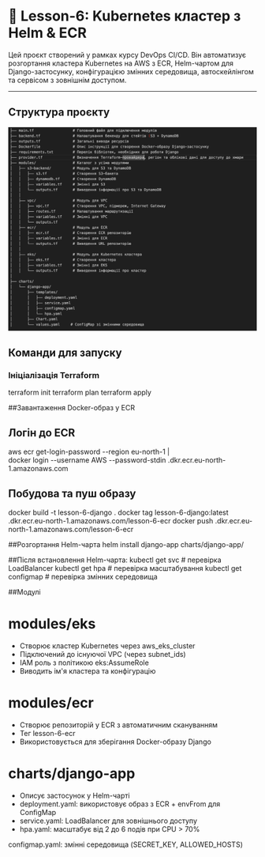 # 🧩 Lesson-6: Kubernetes кластер з Helm & ECR

Цей проєкт створений у рамках курсу DevOps CI/CD. Він автоматизує розгортання кластера Kubernetes на AWS з ECR, Helm-чартом для Django-застосунку, конфігурацією змінних середовища, автоскейлінгом та сервісом з зовнішнім доступом.

---

## Структура проєкту

![alt text](image.png)

## Команди для запуску

### Ініціалізація Terraform
terraform init
terraform plan
terraform apply

##Завантаження Docker-образ у ECR

## Логін до ECR
aws ecr get-login-password --region eu-north-1 | \
docker login --username AWS --password-stdin <your-account-id>.dkr.ecr.eu-north-1.amazonaws.com

## Побудова та пуш образу
docker build -t lesson-6-django .
docker tag lesson-6-django:latest <your-account-id>.dkr.ecr.eu-north-1.amazonaws.com/lesson-6-ecr
docker push <your-account-id>.dkr.ecr.eu-north-1.amazonaws.com/lesson-6-ecr

##Розгортання Helm-чарта
helm install django-app charts/django-app/

##Після встановлення Helm-чарта:
kubectl get svc         # перевірка LoadBalancer
kubectl get hpa         # перевірка масштабування
kubectl get configmap   # перевірка змінних середовища

##Модулі
# modules/eks
- Створює кластер Kubernetes через aws_eks_cluster
- Підключений до існуючої VPC (через subnet_ids)
- IAM роль з політикою eks:AssumeRole
- Виводить ім'я кластера та конфігурацію

# modules/ecr
- Створює репозиторій у ECR з автоматичним скануванням
- Тег lesson-6-ecr
- Використовується для зберігання Docker-образу Django

# charts/django-app  
- Описує застосунок у Helm-чарті
- deployment.yaml: використовує образ з ECR + envFrom для ConfigMap
- service.yaml: LoadBalancer для зовнішнього доступу
- hpa.yaml: масштабує від 2 до 6 подів при CPU > 70%

configmap.yaml: змінні середовища (SECRET_KEY, ALLOWED_HOSTS)